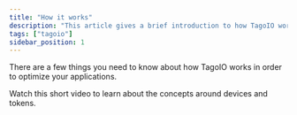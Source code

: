 ```yaml
---
title: "How it works"
description: "This article gives a brief introduction to how TagoIO works, with a short video overview that explains core concepts such as devices and tokens."
tags: ["tagoio"]
sidebar_position: 1
---
```

There are a few things you need to know about how TagoIO works in order to optimize your applications.

Watch this short video to learn about the concepts around devices and tokens.

<YouTube videoId="hJ_x6KVaYMc" title="Introducing TagoIO | The Cloud Platform for IoT Applications" />

